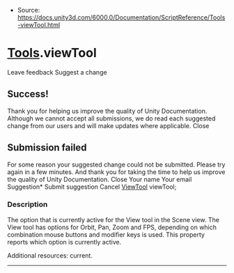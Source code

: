 * Source: https://docs.unity3d.com/6000.0/Documentation/ScriptReference/Tools-viewTool.html

#  [Tools](https://docs.unity3d.com/6000.0/Documentation/ScriptReference/Tools.html).viewTool
Leave feedback
Suggest a change
## Success!
Thank you for helping us improve the quality of Unity Documentation. Although we cannot accept all submissions, we do read each suggested change from our users and will make updates where applicable.
Close
## Submission failed
For some reason your suggested change could not be submitted. Please <a>try again</a> in a few minutes. And thank you for taking the time to help us improve the quality of Unity Documentation.
Close
Your name Your email Suggestion* Submit suggestion
Cancel
[ViewTool](https://docs.unity3d.com/6000.0/Documentation/ScriptReference/ViewTool.html) viewTool; 
### Description
The option that is currently active for the View tool in the Scene view.
The View tool has options for Orbit, Pan, Zoom and FPS, depending on which combination mouse buttons and modifier keys is used. This property reports which option is currently active.  
  
Additional resources: current.
* * *
